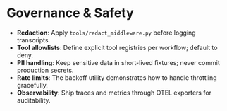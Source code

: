 # Governance & Safety

- **Redaction**: Apply `tools/redact_middleware.py` before logging transcripts.
- **Tool allowlists**: Define explicit tool registries per workflow; default to deny.
- **PII handling**: Keep sensitive data in short-lived fixtures; never commit production secrets.
- **Rate limits**: The backoff utility demonstrates how to handle throttling gracefully.
- **Observability**: Ship traces and metrics through OTEL exporters for auditability.
